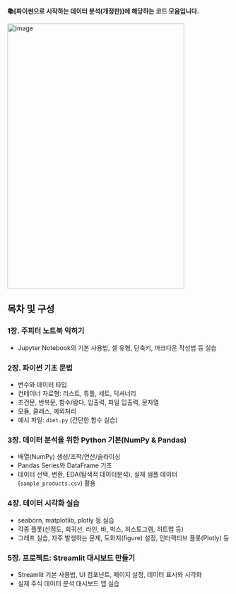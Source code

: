 **📚[파이썬으로 시작하는 데이터 분석(개정판)]에 해당하는 코드 모음입니다.**

<img width="400" height="600" alt="image" src="https://github.com/user-attachments/assets/03c7cd99-2771-4c56-8a43-8ecd7ddb76ce" />


## 목차 및 구성

### 1장. 주피터 노트북 익히기
- Jupyter Notebook의 기본 사용법, 셀 유형, 단축키, 마크다운 작성법 등 실습

### 2장. 파이썬 기초 문법
- 변수와 데이터 타입
- 컨테이너 자료형: 리스트, 튜플, 세트, 딕셔너리
- 조건문, 반복문, 함수/람다, 입출력, 파일 입출력, 문자열
- 모듈, 클래스, 예외처리
- 예시 파일: `diet.py` (간단한 함수 실습)

### 3장. 데이터 분석을 위한 Python 기본(NumPy & Pandas)
- 배열(NumPy) 생성/조작/연산/슬라이싱
- Pandas Series와 DataFrame 기초
- 데이터 선택, 변환, EDA(탐색적 데이터분석), 실제 샘플 데이터(`sample_products.csv`) 활용

### 4장. 데이터 시각화 실습
- seaborn, matplotlib, plotly 등 실습
- 각종 플롯(산점도, 회귀선, 라인, 바, 박스, 히스토그램, 히트맵 등)
- 그래프 실습, 자주 발생하는 문제, 도화지(figure) 설정, 인터랙티브 플롯(Plotly) 등

### 5장. 프로젝트: Streamlit 대시보드 만들기
- Streamlit 기본 사용법, UI 컴포넌트, 페이지 설정, 데이터 표시와 시각화
- 실제 주식 데이터 분석 대시보드 앱 실습
